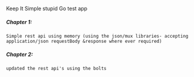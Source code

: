 Keep It Simple stupid Go test app


##### Chapter 1: 
	Simple rest api using memory (using the json/mux libraries- accepting application/json requestBody &response where ever required)
##### Chapter 2: 
	updated the rest api's using the bolts
